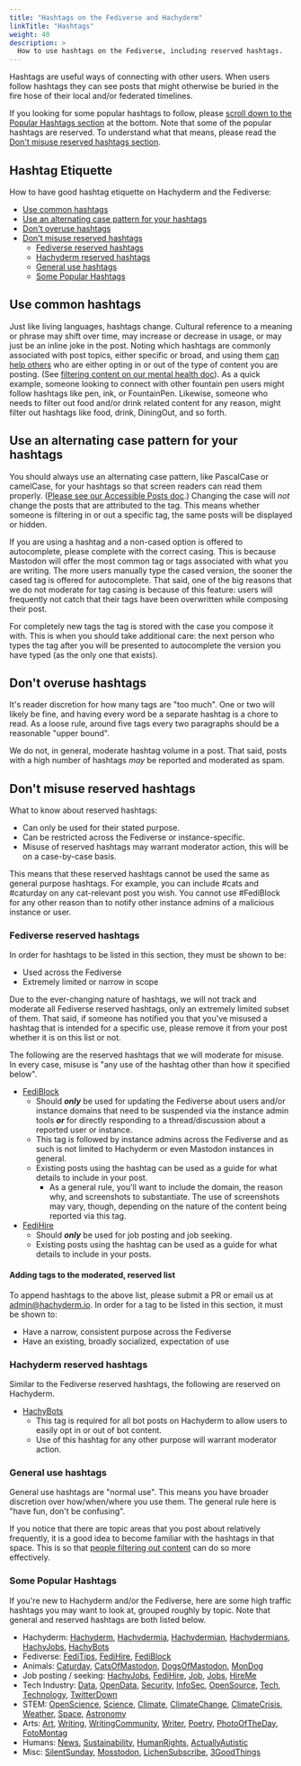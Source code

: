 ```yaml
---
title: "Hashtags on the Fediverse and Hachyderm"
linkTitle: "Hashtags"
weight: 40
description: >
  How to use hashtags on the Fediverse, including reserved hashtags.
---
```


Hashtags are useful ways of connecting with other users. When users
follow hashtags they can see posts that might otherwise be buried
in the fire hose of their local and/or federated timelines.

If you looking for some popular hashtags to follow, please
[scroll down to the Popular Hashtags section](#some-popular-hashtags)
at the bottom. Note that some of the popular hashtags are
reserved. To understand what that means, please read the
[Don't misuse reserved hashtags section](#dont-misuse-reserved-hashtags).

## Hashtag Etiquette <!-- omit from toc -->

How to have good hashtag etiquette on Hachyderm and the Fediverse:

- [Use common hashtags](#use-common-hashtags)
- [Use an alternating case pattern for your hashtags](#use-an-alternating-case-pattern-for-your-hashtags)
- [Don't overuse hashtags](#dont-overuse-hashtags)
- [Don't misuse reserved hashtags](#dont-misuse-reserved-hashtags)
  - [Fediverse reserved hashtags](#fediverse-reserved-hashtags)
  - [Hachyderm reserved hashtags](#hachyderm-reserved-hashtags)
  - [General use hashtags](#general-use-hashtags)
  - [Some Popular Hashtags](#some-popular-hashtags)

## Use common hashtags

Just like living languages, hashtags change. Cultural reference to a meaning
or phrase may shift over time, may increase or decrease in usage, or may just
be an inline joke in the post. Noting which hashtags are commonly associated
with post topics, either specific or broad, and using them <u>can help others</u>
who are either opting in or out of the type of content you are posting. (See 
[filtering content on our mental health doc](../mental-health/)). As a quick
example, someone looking to connect with other fountain pen users might follow
hashtags like pen, ink, or FountainPen. Likewise, someone who needs to filter
out food and/or drink related content for any reason, might filter out hashtags
like food, drink, DiningOut, and so forth. 

## Use an alternating case pattern for your hashtags

You should always use an alternating case pattern, like PascalCase or camelCase,
for your hashtags so that screen readers can read them
properly. ([Please see our Accessible Posts doc](../accessible-posts/).) Changing
the case will _not_ change the posts that are attributed to the tag. This means
whether someone is filtering in or out a specific tag, the same posts will be
displayed or hidden.

<!-- FIXME: verify how to get Mastodon to offer new cased tags -->

If you are using a hashtag and a non-cased option is offered to autocomplete,
please complete with the correct casing. This is because Mastodon will offer the most
common tag or tags associated with what you are writing. The more users manually
type the cased version, the sooner the cased tag is offered for autocomplete.
That said, one of the big reasons that we do not moderate for tag casing is
because of this feature: users will frequently not catch that their tags have
been overwritten while composing their post.

For completely new tags the tag is stored with the case you compose it with. This is when
you should take additional care: the next person who types the tag after you
will be presented to autocomplete the version you have typed (as the only one
that exists).

## Don't overuse hashtags

It's reader discretion for how many tags are "too much". One or two will likely
be fine, and having every word be a separate hashtag is a chore to read. As a
loose rule, around five tags every two paragraphs should be a reasonable "upper bound".

We do not, in general, moderate hashtag volume in a post. That said, posts with a high
number of hashtags _may_ be reported and moderated as spam.

## Don't misuse reserved hashtags

What to know about reserved hashtags:

* Can only be used for their stated purpose.
* Can be restricted across the Fediverse or instance-specific.
* Misuse of reserved hashtags may warrant moderator action, this will
  be on a case-by-case basis.

This means that these reserved hashtags cannot be used the same as general
purpose hashtags. For example, you can include #cats and #caturday on any
cat-relevant post you wish. You cannot use #FediBlock for any
other reason than to notify other instance admins of a malicious instance
or user.

### Fediverse reserved hashtags

In order for hashtags to be listed in this section, they must be shown to
be:

* Used across the Fediverse
* Extremely limited or narrow in scope

Due to the ever-changing nature of hashtags, we will not track and moderate
all Fediverse reserved hashtags, only an extremely limited subset of them.
That said, if someone has notified you that you've misused a hashtag
that is intended for a specific use, please remove it from your post
whether it is on this list or not.

The following are the reserved hashtags that we will moderate for misuse. In
every case, misuse is "any use of the hashtag other than how it specified below".

* [FediBlock](https://hachyderm.io/tags/FediBlock)
  * Should **_only_** be used for updating the Fediverse about users and/or
    instance domains that need to be suspended via the instance admin tools
    **_or_** for directly responding to a thread/discussion about a reported
    user or instance.
  * This tag is followed by instance admins across the Fediverse and as such
    is not limited to Hachyderm or even Mastodon instances in general.
  * Existing posts using the hashtag can be used as a guide for what details
    to include in your post.
    * As a general rule, you'll want to include the domain, the reason why,
      and screenshots to substantiate. The use of screenshots may vary,
      though, depending on the nature of the content being reported via this tag.
* [FediHire](https://hachyderm.io/tags/FediHire)
  * Should **_only_** be used for job posting and job seeking.
  * Existing posts using the hashtag can be used as a guide for what details
    to include in your posts.

#### Adding tags to the moderated, reserved list <!-- omit from toc -->

To append hashtags to the above list, please submit a PR or email us at
[admin@hachyderm.io](mailto:admin@hachyderm.io). In order for a tag to
be listed in this section, it must be shown to:

* Have a narrow, consistent purpose across the Fediverse
* Have an existing, broadly socialized, expectation of use

### Hachyderm reserved hashtags

Similar to the Fediverse reserved hashtags, the following are reserved
on Hachyderm.

* [HachyBots](https://hachyderm.io/tags/HachyBots)
  * This tag is required for all bot posts on Hachyderm to allow users
    to easily opt in or out of bot content.
  * Use of this hashtag for any other purpose will warrant moderator
    action.

### General use hashtags

General use hashtags are "normal use". This means you have broader discretion
over how/when/where you use them. The general rule here is "have fun, don't
be confusing".

If you notice that there are topic areas that you post about relatively
frequently, it is a good idea to become familiar with the hashtags in that
space. This is so that [people filtering out content](../mental-health/)
can do so more effectively.

### Some Popular Hashtags

If you're new to Hachyderm and/or the Fediverse, here are some high traffic
hashtags you may want to look at, grouped roughly by topic. Note that
general and reserved hashtags are both listed below.

* Hachyderm:
    [Hachyderm](https://hachyderm.io/tags/Hachyderm),
    [Hachydermia](https://hachyderm.io/tags/Hachydermia),
    [Hachydermian](https://hachyderm.io/tags/Hachydermian),
    [Hachydermians](https://hachyderm.io/tags/Hachydermians),
    [HachyJobs](https://hachyderm.io/tags/HachyJobs),
    [HachyBots](https://hachyderm.io/tags/HachyBots)
* Fediverse:
    [FediTips](https://hachyderm.io/tags/FediTips),
    [FediHire](https://hachyderm.io/tags/FediHire),
    [FediBlock](https://hachyderm.io/tags/FediBlock)
* Animals:
    [Caturday](https://hachyderm.io/tags/Caturday),
    [CatsOfMastodon](https://hachyderm.io/tags/CatsOfMastodon),
    [DogsOfMastodon](https://hachyderm.io/tags/DogsOfMastodon),
    [MonDog](https://hachyderm.io/tags/MonDog)
* Job posting / seeking:
    [HachyJobs](https://hachyderm.io/tags/HachyJobs),
    [FediHire](https://hachyderm.io/tags/FediHire),
    [Job](https://hachyderm.io/tags/Job),
    [Jobs](https://hachyderm.io/tags/Jobs),
    [HireMe](https://hachyderm.io/tags/HireMe)
* Tech Industry:
    [Data](https://hachyderm.io/tags/Data),
    [OpenData](https://hachyderm.io/tags/OpenData),
    [Security](https://hachyderm.io/tags/Security),
    [InfoSec](https://hachyderm.io/tags/InfoSec),
    [OpenSource](https://hachyderm.io/tags/OpenSource),
    [Tech](https://hachyderm.io/tags/Tech),
    [Technology](https://hachyderm.io/tags/Technology),
    [TwitterDown](https://hachyderm.io/tags/TwitterDown)
* STEM:
    [OpenScience](https://hachyderm.io/tags/OpenScience),
    [Science](https://hachyderm.io/tags/Science),
    [Climate](https://hachyderm.io/tags/Climate),
    [ClimateChange](https://hachyderm.io/tags/ClimateChange),
    [ClimateCrisis](https://hachyderm.io/tags/ClimateCrisis),
    [Weather](https://hachyderm.io/tags/Weather),
    [Space](https://hachyderm.io/tags/Space),
    [Astronomy](https://hachyderm.io/tags/Astronomy)
* Arts:
    [Art](https://hachyderm.io/tags/Art),
    [Writing](https://hachyderm.io/tags/Writing),
    [WritingCommunity](https://hachyderm.io/tags/WritingCommunity),
    [Writer](https://hachyderm.io/tags/Writer),
    [Poetry](https://hachyderm.io/tags/Poetry),
    [PhotoOfTheDay](https://hachyderm.io/tags/PhotoOfTheDay),
    [FotoMontag](https://hachyderm.io/tags/FotoMontag)
* Humans:
    [News](https://hachyderm.io/tags/News),
    [Sustainability](https://hachyderm.io/tags/Sustainability),
    [HumanRights](https://hachyderm.io/tags/HumanRights),
    [ActuallyAutistic](https://hachyderm.io/tags/ActuallyAutistic)
* Misc:
    [SilentSunday](https://hachyderm.io/tags/SilentSunday),
    [Mosstodon](https://hachyderm.io/tags/Mosstodon),
    [LichenSubscribe](https://hachyderm.io/tags/LichenSubscribe),
    [3GoodThings](https://hachyderm.io/tags/3GoodThings)
